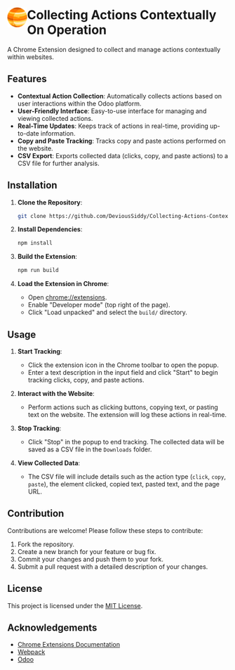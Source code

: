 # <img src="public/icons/icon_48.png" width="45" align="left"> Collecting Actions Contextually On Operation

A Chrome Extension designed to collect and manage actions contextually within websites.

## Features

- **Contextual Action Collection**: Automatically collects actions based on user interactions within the Odoo platform.
- **User-Friendly Interface**: Easy-to-use interface for managing and viewing collected actions.
- **Real-Time Updates**: Keeps track of actions in real-time, providing up-to-date information.
- **Copy and Paste Tracking**: Tracks copy and paste actions performed on the website.
- **CSV Export**: Exports collected data (clicks, copy, and paste actions) to a CSV file for further analysis.

## Installation

1. **Clone the Repository**:
   ```bash
   git clone https://github.com/DeviousSiddy/Collecting-Actions-Contextually-Of-Operations.git

2. **Install Dependencies**:
   ```bash
   npm install
   ```

3. **Build the Extension**:
   ```bash
   npm run build
   ```

4. **Load the Extension in Chrome**:
   - Open [chrome://extensions](chrome://extensions).
   - Enable "Developer mode" (top right of the page).
   - Click "Load unpacked" and select the `build/` directory.

## Usage

1. **Start Tracking**:
   - Click the extension icon in the Chrome toolbar to open the popup.
   - Enter a text description in the input field and click "Start" to begin tracking clicks, copy, and paste actions.

2. **Interact with the Website**:
   - Perform actions such as clicking buttons, copying text, or pasting text on the website. The extension will log these actions in real-time.

3. **Stop Tracking**:
   - Click "Stop" in the popup to end tracking. The collected data will be saved as a CSV file in the `Downloads` folder.

4. **View Collected Data**:
   - The CSV file will include details such as the action type (`click`, `copy`, `paste`), the element clicked, copied text, pasted text, and the page URL.

## Contribution

Contributions are welcome! Please follow these steps to contribute:
1. Fork the repository.
2. Create a new branch for your feature or bug fix.
3. Commit your changes and push them to your fork.
4. Submit a pull request with a detailed description of your changes.

## License

This project is licensed under the [MIT License](LICENSE).

## Acknowledgements

- [Chrome Extensions Documentation](https://developer.chrome.com/docs/extensions/)
- [Webpack](https://webpack.js.org/)
- [Odoo](https://www.odoo.com/)
